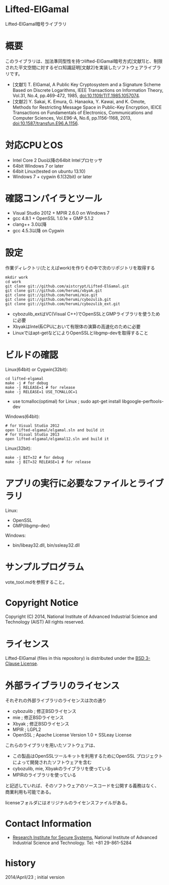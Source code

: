 
# **Lifted-ElGamal**

Lifted-ElGamal暗号ライブラリ

# 概要

このライブラリは、加法準同型性を持つlifted-ElGamal暗号方式[文献1]と、制限された平文空間に対するゼロ知識証明[文献2]を実装したソフトウェアライブラリです。

* [文献1] T. ElGamal, A Public Key Cryptosystem and a Signature Scheme Based on Discrete Logarithms, IEEE Transactions on Information Theory, Vol.31, No.4, pp.469-472, 1985, [doi:10.1109/TIT.1985.1057074](http://dx.doi.org/10.1109/TIT.1985.1057074).
* [文献2] Y. Sakai, K. Emura, G. Hanaoka, Y. Kawai, and K. Omote, Methods for Restricting Message Space in Public-Key Encryption, IEICE Transactions on Fundamentals of Electronics, Communications and Computer Sciences, Vol.E96-A, No.6, pp.1156-1168, 2013, [doi:10.1587/transfun.E96.A.1156](http://dx.doi.org/10.1587/transfun.E96.A.1156).

# 対応CPUとOS

* Intel Core 2 Duo以降の64bit Intelプロセッサ
* 64bit Windows 7 or later
* 64bit Linux(tested on ubuntu 13.10)
* Windows 7 + cygwin 6.1(32bit) or later

# 確認コンパイラとツール

* Visual Studio 2012 + MPIR 2.6.0 on Windows 7
* gcc 4.8.1 + OpenSSL 1.0.1e + GMP 5.1.2
* clang++ 3.0以降
* gcc 4.5.3以降 on Cygwin

# 設定

作業ディレクトリ(たとえばwork)を作りその中で次のリポジトリを取得する

    mkdir work
    cd work
    git clone git://github.com/aistcrypt/Lifted-ElGamal.git
    git clone git://github.com/herumi/xbyak.git
    git clone git://github.com/herumi/mie.git
    git clone git://github.com/herumi/cybozulib.git
    git clone git://github.com/herumi/cybozulib_ext.git

* cybozulib_extはVC(Visual C++)でOpenSSLとGMPライブラリを使うために必要
* XbyakはIntel系CPUにおいて有限体の演算の高速化のために必要
* Linuxではapt-getなどによりOpenSSLとlibgmp-devを取得すること

# ビルドの確認

Linux(64bit) or Cygwin(32bit):

    cd lifted-elgamal
    make -j # for debug
    make -j RELEASE=1 # for release
    make -j RELEASE=1 USE_TCMALLOC=1

* use tcmalloc(optimal) for Linux ; sudo apt-get install libgoogle-perftools-dev

Windows(64bit):

    # for Visual Studio 2012
    open lifted-elgamal/elgamal.sln and build it
    # for Visual Studio 2013
    open lifted-elgamal/elgamal12.sln and build it

Linux(32bit):

    make -j BIT=32 # for debug
    make -j BIT=32 RELEASE=1 # for release

# アプリの実行に必要なファイルとライブラリ

Linux:

* OpenSSL
* GMP(libgmp-dev)

Windows:

* bin/libeay32.dll, bin/ssleay32.dll

# サンプルプログラム

vote_tool.mdを参照すること。

# Copyright Notice

Copyright (C) 2014, National Institute of Advanced Industrial Science and Technology (AIST)
All rights reserved.

# ライセンス

Lifted-ElGamal (files in this repository) is distributed under the [BSD 3-Clause License](http://opensource.org/licenses/BSD-3-Clause "The BSD 3-Clause License").

# 外部ライブラリのライセンス

それぞれの外部ライブラリのライセンスは次の通り

* cybozulib ; 修正BSDライセンス
* mie       ; 修正BSDライセンス
* Xbyak     ; 修正BSDライセンス
* MPIR      ; LGPL2
* OpenSSL   ; Apache License Version 1.0 + SSLeay License

これらのライブラリを用いたソフトウェアは、

* この製品はOpenSSLツールキットを利用するためにOpenSSL
プロジェクトによって開発されたソフトウェアを含む
* cybozulib, mie, Xbyakのライブラリを使っている
* MPIRのライブラリを使っている

と記述していれば、そのソフトウェアのソースコードを公開する義務はなく、
商業利用も可能である。

licenseフォルダにはオリジナルのライセンスファイルがある。

# Contact Information

* [Research Institute for Secure Systems](https://www.risec.aist.go.jp/index-en.html "RISEC"), National Institute of Advanced Industrial Science and Technology. Tel: +81 29-861-5284

# history

2014/April/23 ; initial version

